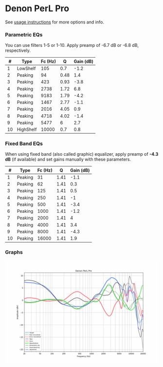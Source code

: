 # Denon PerL Pro
See [usage instructions](https://github.com/jaakkopasanen/AutoEq#usage) for more options and info.

### Parametric EQs
You can use filters 1-5 or 1-10. Apply preamp of -6.7 dB or -6.8 dB, respectively.

|   # | Type      |   Fc (Hz) |    Q |   Gain (dB) |
|-----|-----------|-----------|------|-------------|
|   1 | LowShelf  |       105 | 0.7  |        -1.2 |
|   2 | Peaking   |        94 | 0.48 |         1.4 |
|   3 | Peaking   |       423 | 0.93 |        -3.8 |
|   4 | Peaking   |      2738 | 1.72 |         6.8 |
|   5 | Peaking   |      9183 | 1.79 |        -4.2 |
|   6 | Peaking   |      1467 | 2.77 |        -1.1 |
|   7 | Peaking   |      2016 | 4.05 |         0.9 |
|   8 | Peaking   |      4718 | 4.02 |        -1.4 |
|   9 | Peaking   |      5477 | 6    |         2.7 |
|  10 | HighShelf |     10000 | 0.7  |         0.8 |

### Fixed Band EQs
When using fixed band (also called graphic) equalizer, apply preamp of **-4.3 dB** (if available) and set gains manually with these parameters.

|   # | Type    |   Fc (Hz) |    Q |   Gain (dB) |
|-----|---------|-----------|------|-------------|
|   1 | Peaking |        31 | 1.41 |        -1.1 |
|   2 | Peaking |        62 | 1.41 |         0.3 |
|   3 | Peaking |       125 | 1.41 |         0.5 |
|   4 | Peaking |       250 | 1.41 |        -1   |
|   5 | Peaking |       500 | 1.41 |        -3.4 |
|   6 | Peaking |      1000 | 1.41 |        -1.2 |
|   7 | Peaking |      2000 | 1.41 |         4   |
|   8 | Peaking |      4000 | 1.41 |         3.4 |
|   9 | Peaking |      8000 | 1.41 |        -4.3 |
|  10 | Peaking |     16000 | 1.41 |         1.9 |

### Graphs
![](./Denon%20PerL%20Pro.png)
